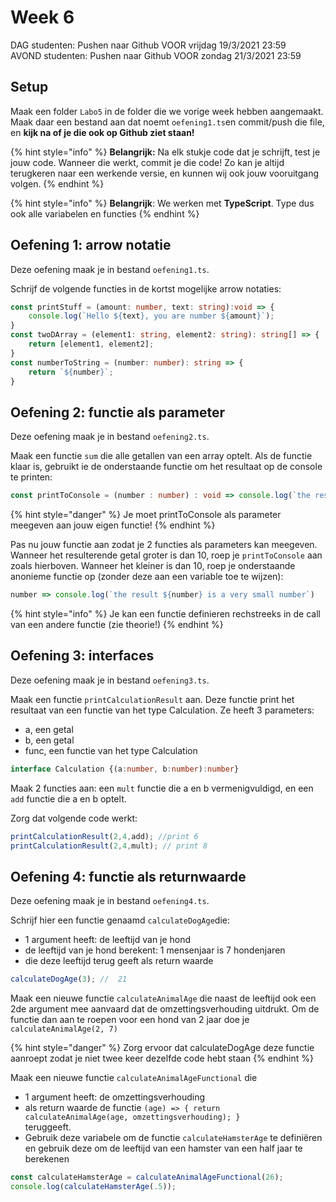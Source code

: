 # Week 6

DAG studenten: Pushen naar Github VOOR vrijdag 19/3/2021 23:59\
AVOND studenten: Pushen naar Github VOOR zondag 21/3/2021 23:59

## Setup

Maak een folder `Labo5` in de folder die we vorige week hebben aangemaakt. Maak daar een bestand aan dat noemt `oefening1.ts`en commit/push die file, en **kijk na of je die ook op Github ziet staan!**

{% hint style="info" %}
**Belangrijk:** Na elk stukje code dat je schrijft, test je jouw code. Wanneer die werkt, commit je die code! Zo kan je altijd terugkeren naar een werkende versie, en kunnen wij ook jouw vooruitgang volgen.
{% endhint %}

{% hint style="info" %}
**Belangrijk**: We werken met **TypeScript**. Type dus ook alle variabelen en functies
{% endhint %}

## Oefening 1: arrow notatie

Deze oefening maak je in bestand `oefening1.ts`.

Schrijf de volgende functies in de kortst mogelijke arrow notaties:

```typescript
const printStuff = (amount: number, text: string):void => {
    console.log(`Hello ${text}, you are number ${amount}`);
}
const twoDArray = (element1: string, element2: string): string[] => {
    return [element1, element2];
}
const numberToString = (number: number): string => {
    return `${number}`;
}
```

## Oefening 2: functie als parameter

Deze oefening maak je in bestand `oefening2.ts`.

Maak een functie `sum` die alle getallen van een array optelt. Als de functie klaar is, gebruikt ie de onderstaande functie om het resultaat op de console te printen:

```typescript
const printToConsole = (number : number) : void => console.log(`the result is ${number}`); 
```

{% hint style="danger" %}
Je moet printToConsole als parameter meegeven aan jouw eigen functie!
{% endhint %}

Pas nu jouw functie aan zodat je 2 functies als parameters kan meegeven. Wanneer het resulterende getal groter is dan 10, roep je `printToConsole` aan zoals hierboven. Wanneer het kleiner is dan 10, roep je onderstaande anonieme functie op (zonder deze aan een variable toe te wijzen):

```typescript
number => console.log(`the result ${number} is a very small number`)
```

{% hint style="info" %}
Je kan een functie definieren rechstreeks in de call van een andere functie (zie theorie!)
{% endhint %}

## Oefening 3: interfaces

Deze oefening maak je in bestand `oefening3.ts`.

Maak een functie `printCalculationResult` aan. Deze functie print het resultaat van een functie van het type Calculation. Ze heeft 3 parameters:

* a, een getal
* b, een getal
* func, een functie van het type Calculation

```typescript
interface Calculation {(a:number, b:number):number}
```

Maak 2 functies aan: een `mult` functie die a en b vermenigvuldigd, en een `add` functie die a en b optelt.

Zorg dat volgende code werkt:

```typescript
printCalculationResult(2,4,add); //print 6
printCalculationResult(2,4,mult); // print 8
```

## Oefening 4: functie als returnwaarde

Deze oefening maak je in bestand `oefening4.ts`.

Schrijf hier een functie genaamd `calculateDogAge`die:

* 1 argument heeft: de leeftijd van je hond
* de leeftijd van je hond berekent: 1 mensenjaar is 7 hondenjaren
* die deze leeftijd terug geeft als return waarde

```typescript
calculateDogAge(3); //  21 
```

Maak een nieuwe functie `calculateAnimalAge` die naast de leeftijd ook een 2de argument mee aanvaard dat de omzettingsverhouding uitdrukt. Om de functie dan aan te roepen voor een hond van 2 jaar doe je `calculateAnimalAge(2, 7)`

{% hint style="danger" %}
Zorg ervoor dat  calculateDogAge deze functie aanroept zodat je niet twee keer dezelfde code hebt staan
{% endhint %}

Maak een nieuwe functie `calculateAnimalAgeFunctional` die&#x20;

* 1 argument heeft: de omzettingsverhouding
* als return waarde de functie `(age) => { return calculateAnimalAge(age, omzettingsverhouding); }` \
  teruggeeft.
* Gebruik deze variabele om de functie `calculateHamsterAge` te definiëren en gebruik deze om de leeftijd van een hamster van een half jaar te berekenen

```typescript
const calculateHamsterAge = calculateAnimalAgeFunctional(26);
console.log(calculateHamsterAge(.5));
```

